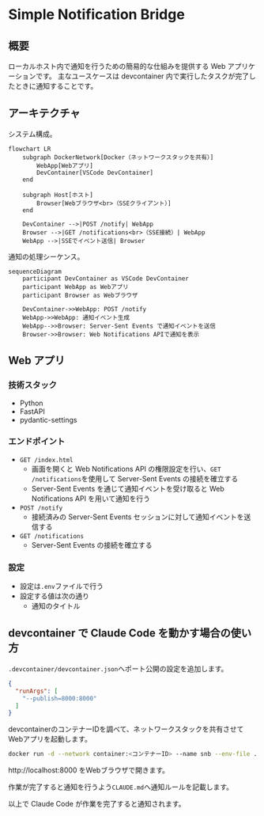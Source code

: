 # Simple Notification Bridge

## 概要

ローカルホスト内で通知を行うための簡易的な仕組みを提供する Web アプリケーションです。
主なユースケースは devcontainer 内で実行したタスクが完了したときに通知することです。

## アーキテクチャ

システム構成。

```mermaid
flowchart LR
    subgraph DockerNetwork[Docker（ネットワークスタックを共有）]
        WebApp[Webアプリ]
        DevContainer[VSCode DevContainer]
    end

    subgraph Host[ホスト]
        Browser[Webブラウザ<br>（SSEクライアント）]
    end

    DevContainer -->|POST /notify| WebApp
    Browser -->|GET /notifications<br>（SSE接続）| WebApp
    WebApp -->|SSEでイベント送信| Browser
```

通知の処理シーケンス。

```mermaid
sequenceDiagram
    participant DevContainer as VSCode DevContainer
    participant WebApp as Webアプリ
    participant Browser as Webブラウザ

    DevContainer->>WebApp: POST /notify
    WebApp->>WebApp: 通知イベント生成
    WebApp-->>Browser: Server-Sent Events で通知イベントを送信
    Browser->>Browser: Web Notifications APIで通知を表示
```

## Web アプリ

### 技術スタック

- Python
- FastAPI
- pydantic-settings

### エンドポイント

- `GET /index.html`
  - 画面を開くと Web Notifications API の権限設定を行い、`GET /notifications`を使用して Server-Sent Events の接続を確立する
  - Server-Sent Events を通じて通知イベントを受け取ると Web Notifications API を用いて通知を行う
- `POST /notify`
  - 接続済みの Server-Sent Events セッションに対して通知イベントを送信する
- `GET /notifications`
  - Server-Sent Events の接続を確立する

### 設定

- 設定は`.env`ファイルで行う
- 設定する値は次の通り
  - 通知のタイトル

## devcontainer で Claude Code を動かす場合の使い方

`.devcontainer/devcontainer.json`へポート公開の設定を追加します。

```json
{
  "runArgs": [
    "--publish=8000:8000"
  ]
}
```

devcontainerのコンテナーIDを調べて、ネットワークスタックを共有させてWebアプリを起動します。

```bash
docker run -d --network container:<コンテナーID> --name snb --env-file .env ghcr.io/backpaper0/simple-notification-bridge:latest
```

http://localhost:8000 をWebブラウザで開きます。

作業が完了すると通知を行うよう`CLAUDE.md`へ通知ルールを記載します。

以上で Claude Code が作業を完了すると通知されます。
